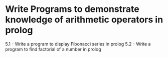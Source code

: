 # Write Programs to demonstrate knowledge of arithmetic operators in prolog 
5.1 - Write a program to display Fibonacci series in prolog
5.2 - Write a program to find factorial of a number in prolog